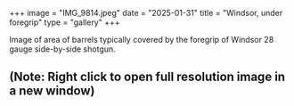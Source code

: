 +++
image = "IMG_9814.jpeg"
date = "2025-01-31"
title = "Windsor, under foregrip"
type = "gallery"
+++

Image of area of barrels typically covered by the foregrip of Windsor 28 gauge side-by-side shotgun.

## (Note: Right click to open full resolution image in a new window) ##
